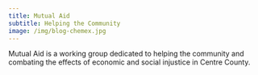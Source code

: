 ```yaml
---
title: Mutual Aid
subtitle: Helping the Community
image: /img/blog-chemex.jpg
---
```


Mutual Aid is a working group dedicated to helping the community and combating the effects of economic and social injustice in Centre County. 
